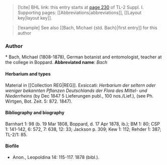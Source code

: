 > [!cite] BHL link: this entry starts at [page 230](https://www.biodiversitylibrary.org/page/33264957) of TL-2 Suppl. I.
> Supporting pages: [[Abbreviations|abbreviations]], [[Layout key|layout key]].

> [!example] See also [[Bach, Michael {std. Bach}|first entry]] for this author

### Author

\* Bach, Michael (1808-1878), German botanist and entomologist, teacher at the college in Boppard. 
**Abbreviated name**: *Bach*

#### Herbarium and types

Material in [[Collection REG|REG]]. Exsiccati: *Herbarium der seltern oder weniger bekannten Pflanzen Deutschlands der Flora des Mittel- und Niederrheins* (by Dec 1847 5 Lieferungen publ., 100 nos./Lief.), (see Ph. Wirtgen, Bot. Zeit. 5: 872. 1847).

#### Bibliography and biography

Barnhart 1: 98 (b. 19 Mar 1808, Boppard, d. 17 Apr 1878, ib.); BM 1: 80; CSP 1: 141-142, 6: 572, 7: 638, 12: 33; Jackson p. 309; Kew 1: 112; Rehder 1: 387; TL-2/1: 85.

#### Biofile

- Anon., Leopoldina 14: 115-117. 1878 (bibl.).

